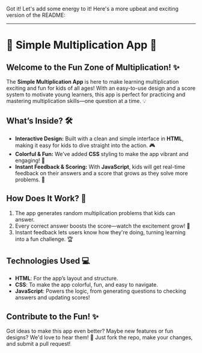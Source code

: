Got it! Let's add some energy to it! Here's a more upbeat and exciting version of the README:

---

# 🎉 Simple Multiplication App 🚀

## Welcome to the Fun Zone of Multiplication! ✨

The **Simple Multiplication App** is here to make learning multiplication exciting and fun for kids of all ages! With an easy-to-use design and a score system to motivate young learners, this app is perfect for practicing and mastering multiplication skills—one question at a time. 💡

## What’s Inside? 🛠️

- **Interactive Design:** Built with a clean and simple interface in **HTML**, making it easy for kids to dive straight into the action. 🎮
- **Colorful & Fun:** We’ve added **CSS** styling to make the app vibrant and engaging! 🌈
- **Instant Feedback & Scoring:** With **JavaScript**, kids will get real-time feedback on their answers and a score that grows as they solve more problems. 🎯

## How Does It Work? 🤔

1. The app generates random multiplication problems that kids can answer.
2. Every correct answer boosts the score—watch the excitement grow! 🎉
3. Instant feedback lets users know how they're doing, turning learning into a fun challenge. 🏆

## Technologies Used 💻

- **HTML**: For the app’s layout and structure.
- **CSS**: To make the app colorful, fun, and easy to navigate.
- **JavaScript**: Powers the logic, from generating questions to checking answers and updating scores!

## Contribute to the Fun! ✨

Got ideas to make this app even better? Maybe new features or fun designs? We'd love to hear them! 🚀 Just fork the repo, make your changes, and submit a pull request!

